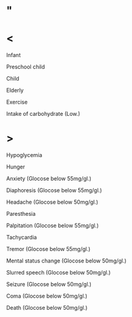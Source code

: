# "

# <

Infant

Preschool child

Child

Elderly

Exercise

Intake of carbohydrate
(Low.)

# >

Hypoglycemia

Hunger

Anxiety
(Glocose below 55mg/gl.)

Diaphoresis
(Glocose below 55mg/gl.)

Headache
(Glocose below 50mg/gl.)

Paresthesia

Palpitation
(Glocose below 55mg/gl.)

Tachycardia

Tremor
(Glocose below 55mg/gl.)

Mental status change
(Glocose below 50mg/gl.)

Slurred speech
(Glocose below 50mg/gl.)

Seizure
(Glocose below 50mg/gl.)

Coma
(Glocose below 50mg/gl.)

Death
(Glocose below 50mg/gl.)

